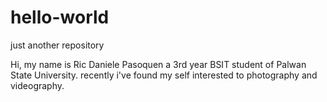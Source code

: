 # hello-world
just another repository

Hi, my name is Ric Daniele Pasoquen a 3rd year BSIT student of Palwan State University.
recently i've found my self interested to photography and videography.
